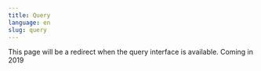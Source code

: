 ```yaml
---
title: Query
language: en
slug: query
---
```


This page will be a redirect when the query interface is available.
Coming in 2019
